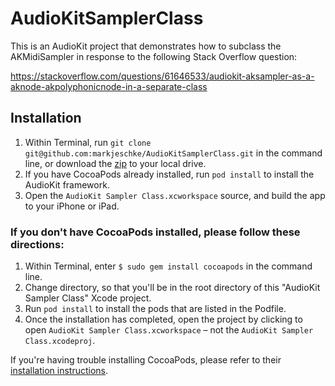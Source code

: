 # AudioKitSamplerClass
This is an AudioKit project that demonstrates how to subclass the AKMidiSampler in response to the following Stack Overflow question:

https://stackoverflow.com/questions/61646533/audiokit-aksampler-as-a-aknode-akpolyphonicnode-in-a-separate-class

## Installation

1. Within Terminal, run `git clone git@github.com:markjeschke/AudioKitSamplerClass.git` in the command line, or download the [zip](https://github.com/markjeschke/AudioKitSamplerClass/archive/master.zip) to your local drive.
2. If you have CocoaPods already installed, run `pod install` to install the AudioKit framework.
3. Open the `AudioKit Sampler Class.xcworkspace` source, and build the app to your iPhone or iPad.

### If you don't have CocoaPods installed, please follow these directions:

1. Within Terminal, enter `$ sudo gem install cocoapods` in the command line.
2. Change directory, so that you'll be in the root directory of this "AudioKit Sampler Class" Xcode project. 
3. Run `pod install` to install the pods that are listed in the Podfile.
4. Once the installation has completed, open the project by clicking to open `AudioKit Sampler Class.xcworkspace` – not the `AudioKit Sampler Class.xcodeproj`.

If you're having trouble installing CocoaPods, please refer to their [installation instructions](https://cocoapods.org/#install).

